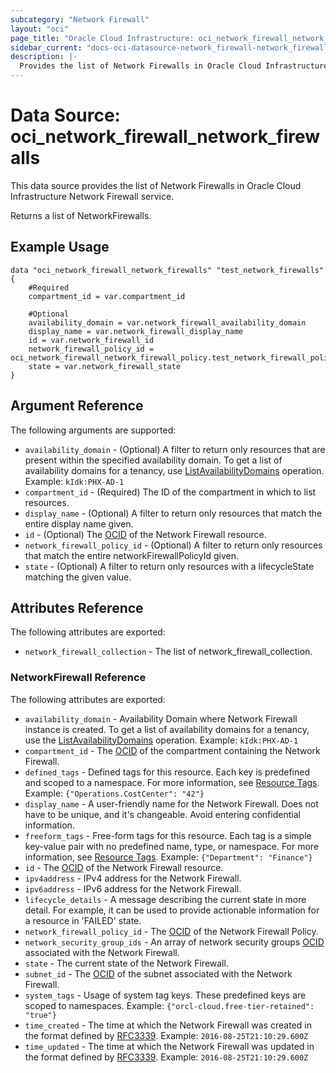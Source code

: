 ```yaml
---
subcategory: "Network Firewall"
layout: "oci"
page_title: "Oracle Cloud Infrastructure: oci_network_firewall_network_firewalls"
sidebar_current: "docs-oci-datasource-network_firewall-network_firewalls"
description: |-
  Provides the list of Network Firewalls in Oracle Cloud Infrastructure Network Firewall service
---
```


# Data Source: oci_network_firewall_network_firewalls
This data source provides the list of Network Firewalls in Oracle Cloud Infrastructure Network Firewall service.

Returns a list of NetworkFirewalls.


## Example Usage

```hcl
data "oci_network_firewall_network_firewalls" "test_network_firewalls" {
	#Required
	compartment_id = var.compartment_id

	#Optional
	availability_domain = var.network_firewall_availability_domain
	display_name = var.network_firewall_display_name
	id = var.network_firewall_id
	network_firewall_policy_id = oci_network_firewall_network_firewall_policy.test_network_firewall_policy.id
	state = var.network_firewall_state
}
```

## Argument Reference

The following arguments are supported:

* `availability_domain` - (Optional) A filter to return only resources that are present within the specified availability domain. To get a list of availability domains for a tenancy, use [ListAvailabilityDomains](https://docs.cloud.oracle.com/iaas/api/#/en/identity/20160918/AvailabilityDomain/ListAvailabilityDomains) operation. Example: `kIdk:PHX-AD-1` 
* `compartment_id` - (Required) The ID of the compartment in which to list resources.
* `display_name` - (Optional) A filter to return only resources that match the entire display name given.
* `id` - (Optional) The [OCID](https://docs.cloud.oracle.com/iaas/Content/General/Concepts/identifiers.htm) of the Network Firewall resource.
* `network_firewall_policy_id` - (Optional) A filter to return only resources that match the entire networkFirewallPolicyId given.
* `state` - (Optional) A filter to return only resources with a lifecycleState matching the given value.


## Attributes Reference

The following attributes are exported:

* `network_firewall_collection` - The list of network_firewall_collection.

### NetworkFirewall Reference

The following attributes are exported:

* `availability_domain` - Availability Domain where Network Firewall instance is created. To get a list of availability domains for a tenancy, use the [ListAvailabilityDomains](https://docs.cloud.oracle.com/iaas/api/#/en/identity/20160918/AvailabilityDomain/ListAvailabilityDomains) operation. Example: `kIdk:PHX-AD-1` 
* `compartment_id` - The [OCID](https://docs.cloud.oracle.com/iaas/Content/General/Concepts/identifiers.htm) of the compartment containing the Network Firewall.
* `defined_tags` - Defined tags for this resource. Each key is predefined and scoped to a namespace. For more information, see [Resource Tags](https://docs.cloud.oracle.com/iaas/Content/General/Concepts/resourcetags.htm). Example: `{"Operations.CostCenter": "42"}` 
* `display_name` - A user-friendly name for the Network Firewall. Does not have to be unique, and it's changeable. Avoid entering confidential information.
* `freeform_tags` - Free-form tags for this resource. Each tag is a simple key-value pair with no predefined name, type, or namespace. For more information, see [Resource Tags](https://docs.cloud.oracle.com/iaas/Content/General/Concepts/resourcetags.htm). Example: `{"Department": "Finance"}` 
* `id` - The [OCID](https://docs.cloud.oracle.com/iaas/Content/General/Concepts/identifiers.htm) of the Network Firewall resource.
* `ipv4address` - IPv4 address for the Network Firewall.
* `ipv6address` - IPv6 address for the Network Firewall.
* `lifecycle_details` - A message describing the current state in more detail. For example, it can be used to provide actionable information for a resource in 'FAILED' state.
* `network_firewall_policy_id` - The [OCID](https://docs.cloud.oracle.com/iaas/Content/General/Concepts/identifiers.htm) of the Network Firewall Policy.
* `network_security_group_ids` - An array of network security groups [OCID](https://docs.cloud.oracle.com/iaas/Content/General/Concepts/identifiers.htm) associated with the Network Firewall.
* `state` - The current state of the Network Firewall.
* `subnet_id` - The [OCID](https://docs.cloud.oracle.com/iaas/Content/General/Concepts/identifiers.htm) of the subnet associated with the Network Firewall.
* `system_tags` - Usage of system tag keys. These predefined keys are scoped to namespaces. Example: `{"orcl-cloud.free-tier-retained": "true"}` 
* `time_created` - The time at which the Network Firewall was created in the format defined by [RFC3339](https://tools.ietf.org/html/rfc3339). Example: `2016-08-25T21:10:29.600Z` 
* `time_updated` - The time at which the Network Firewall was updated in the format defined by [RFC3339](https://tools.ietf.org/html/rfc3339). Example: `2016-08-25T21:10:29.600Z` 

